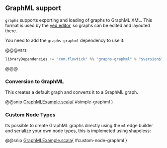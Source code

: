 ## GraphML support

`graphs` supports exporting and loading of graphs to GraphML XML. 
This format is used by the [yed editor](https://www.yworks.com/products/yed), so graphs can be edited and 
layouted there.

You need to add the `graphs-graphml` dependency to use it:

@@@vars
```scala
libraryDependencies += "com.flowtick" %% "graphs-graphml" % "$version$"
```
@@@

### Conversion to GraphML

This creates a default graph and converts it to a GraphML graph.

@@snip [GraphMLExample.scala](../examples/shared/src/main/scala/GraphMLExample.scala){ #simple-graphml }

### Custom Node Types

Its possible to create GraphML graphs directly using the `ml` edge builder and serialize your own node types, 
this is implemeted using shapeless:

@@snip [GraphMLExample.scala](../examples/shared/src/main/scala/GraphMLExample.scala){ #custom-node-graphml }
